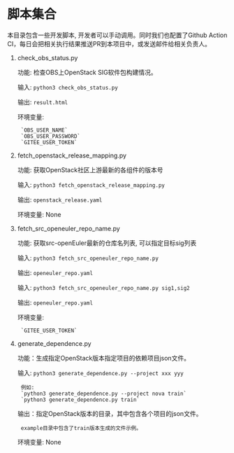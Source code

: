 # 脚本集合

本目录包含一些开发脚本, 开发者可以手动调用。同时我们也配置了Github Action CI，每日会把相关执行结果推送PR到本项目中，或发送邮件给相关负责人。

1. check_obs_status.py

    功能: 检查OBS上OpenStack SIG软件包构建情况。

    输入: `python3 check_obs_status.py`

    输出: `result.html`

    环境变量:

        `OBS_USER_NAME`
        `OBS_USER_PASSWORD`
        `GITEE_USER_TOKEN`

2. fetch_openstack_release_mapping.py

    功能: 获取OpenStack社区上游最新的各组件的版本号

    输入: `python3 fetch_openstack_release_mapping.py`

    输出: `openstack_release.yaml`

    环境变量: None

3. fetch_src_openeuler_repo_name.py

    功能: 获取src-openEuler最新的仓库名列表, 可以指定目标sig列表

    输入: `python3 fetch_src_openeuler_repo_name.py`

    输出: `openeuler_repo.yaml`

    输入: `python3 fetch_src_openeuler_repo_name.py sig1,sig2`

    输出: `openeuler_repo.yaml`

    环境变量:

        `GITEE_USER_TOKEN`

4. generate_dependence.py

    功能：生成指定OpenStack版本指定项目的依赖项目json文件。

    输入: `python3 generate_dependence.py --project xxx yyy`

        例如:
        `python3 generate_dependence.py --project nova train`
        `python3 generate_dependence.py train`

    输出：指定OpenStack版本的目录，其中包含各个项目的json文件。

        example目录中包含了train版本生成的文件示例。
    
    环境变量: None
